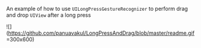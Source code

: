 An example of how to use `UILongPressGestureRecognizer` to perform drag and drop `UIView` after a long press

![](https://github.com/panuavakul/LongPressAndDrag/blob/master/readme.gif =300x600)
